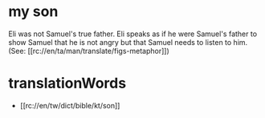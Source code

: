 # my son

Eli was not Samuel's true father. Eli speaks as if he were Samuel's father to show Samuel that he is not angry but that Samuel needs to listen to him. (See: [[rc://en/ta/man/translate/figs-metaphor]])

# translationWords

* [[rc://en/tw/dict/bible/kt/son]]